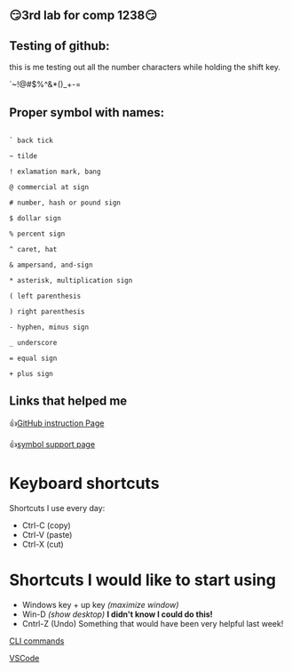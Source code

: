 ## 😏3rd lab for comp 1238😏

  <h2>
    Testing of github:
  </h2>



<p> 
  this is me testing out all the number characters while holding the shift key.
</p>

<p>
  `~!@#$%^&*()_+-=
</p>
<h2>Proper symbol with names:</h2>

```

` back tick

~ tilde

! exlamation mark, bang

@ commercial at sign

# number, hash or pound sign

$ dollar sign

% percent sign

^ caret, hat

& ampersand, and-sign

* asterisk, multiplication sign

( left parenthesis

) right parenthesis

- hyphen, minus sign

_ underscore

= equal sign

+ plus sign

```

<h2>Links that helped me</h2>

👍[GitHub instruction Page](https://docs.github.com/en/get-started/writing-on-github/getting-started-with-writing-and-formatting-on-github/basic-writing-and-formatting-syntax)

👍[symbol support page](https://finallylearn.com/what-are-the-keyboard-symbols-names/)




# Keyboard shortcuts
Shortcuts I use every day: 
- Ctrl-C (copy)
- Ctrl-V (paste)
- Ctrl-X (cut)

# Shortcuts I would like to start using
- Windows key + up key <em>(maximize window)</em>
- Win-D <em>(show desktop)</em> <strong>I didn't know I could do this!</strong>
- Cntrl-Z (Undo) Something that would have been very helpful last week!



[CLI commands](docs/cli.md)

[VSCode](docs/VSCode.md)
  
